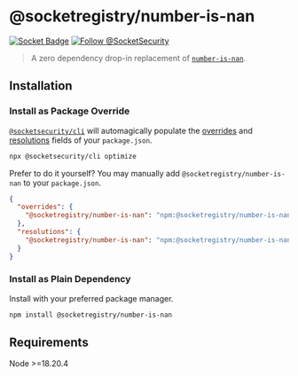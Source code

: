# @socketregistry/number-is-nan

[![Socket Badge](https://socket.dev/api/badge/npm/package/@socketregistry/number-is-nan)](https://socket.dev/npm/package/@socketregistry/number-is-nan)
[![Follow @SocketSecurity](https://img.shields.io/twitter/follow/SocketSecurity?style=social)](https://twitter.com/SocketSecurity)

> A zero dependency drop-in replacement of
> [`number-is-nan`](https://www.npmjs.com/package/number-is-nan).

## Installation

### Install as Package Override

[`@socketsecurity/cli`](https://www.npmjs.com/package/@socketsecurity/cli) will
automagically populate the
[overrides](https://docs.npmjs.com/cli/v9/configuring-npm/package-json#overrides)
and [resolutions](https://yarnpkg.com/configuration/manifest#resolutions) fields
of your `package.json`.

```sh
npx @socketsecurity/cli optimize
```

Prefer to do it yourself? You may manually add `@socketregistry/number-is-nan`
to your `package.json`.

```json
{
  "overrides": {
    "@socketregistry/number-is-nan": "npm:@socketregistry/number-is-nan@^1"
  },
  "resolutions": {
    "@socketregistry/number-is-nan": "npm:@socketregistry/number-is-nan@^1"
  }
}
```

### Install as Plain Dependency

Install with your preferred package manager.

```sh
npm install @socketregistry/number-is-nan
```

## Requirements

Node &gt;=18.20.4
